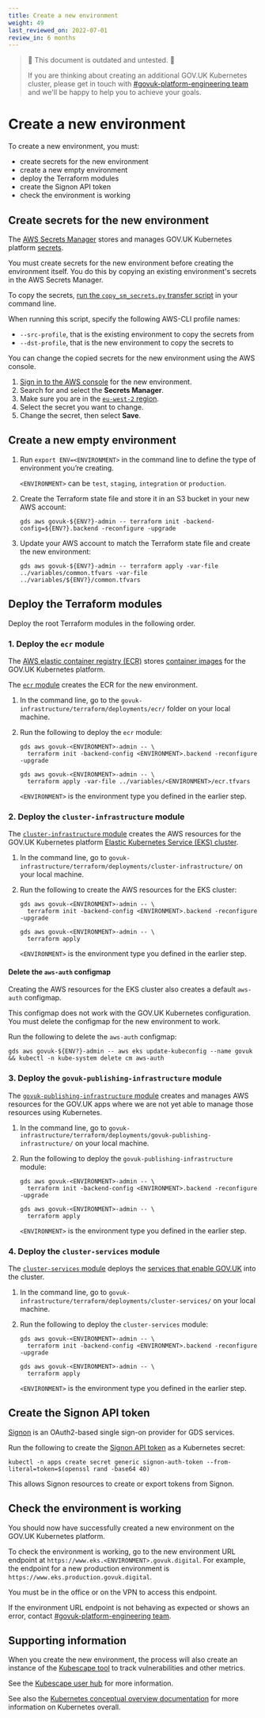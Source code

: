 ```yaml
---
title: Create a new environment
weight: 49
last_reviewed_on: 2022-07-01
review_in: 6 months
---
```


> 🚧 This document is outdated and untested. 🚧
>
> If you are thinking about creating an additional GOV.UK Kubernetes cluster, please get in touch with [#govuk-platform-engineering team] and we'll be happy to help you to achieve your goals.

# Create a new environment

To create a new environment, you must:

- create secrets for the new environment
- create a new empty environment
- deploy the Terraform modules
- create the Signon API token
- check the environment is working

## Create secrets for the new environment

The [AWS Secrets Manager](https://aws.amazon.com/secrets-manager/) stores and manages GOV.UK Kubernetes platform [secrets](https://kubernetes.io/docs/concepts/configuration/secret/).

You must create secrets for the new environment before creating the environment itself. You do this by copying an existing environment's secrets in the AWS Secrets Manager.

To copy the secrets, [run the `copy_sm_secrets.py` transfer script](https://gist.github.com/theseanything/1bb8add0077d3a2f5d979c12c6b9f140) in your command line.

When running this script, specify the following AWS-CLI profile names:

- `--src-profile`, that is the existing environment to copy the secrets from
- `--dst-profile`, that is the new environment to copy the secrets to

You can change the copied secrets for the new environment using the AWS console.

1. [Sign in to the AWS console](https://console.aws.amazon.com/) for the new environment.
1. Search for and select the __Secrets Manager__.
1. Make sure you are in the [`eu-west-2` region](https://docs.aws.amazon.com/AWSEC2/latest/UserGuide/using-regions-availability-zones.html).
1. Select the secret you want to change.
1. Change the secret, then select __Save__.

## Create a new empty environment

1. Run `export ENV=<ENVIRONMENT>` in the command line to define the type of environment you’re creating.

    `<ENVIRONMENT>` can be `test`, `staging`, `integration` or `production`.

1. Create the Terraform state file and store it in an S3 bucket in your new AWS account:

    ```
    gds aws govuk-${ENV?}-admin -- terraform init -backend-config=${ENV?}.backend -reconfigure -upgrade
    ```

1. Update your AWS account to match the Terraform state file and create the new environment:

    ```
    gds aws govuk-${ENV?}-admin -- terraform apply -var-file ../variables/common.tfvars -var-file ../variables/${ENV?}/common.tfvars
    ```

## Deploy the Terraform modules

Deploy the root Terraform modules in the following order.

### 1. Deploy the `ecr` module

The [AWS elastic container registry (ECR)](https://docs.aws.amazon.com/AmazonECR/latest/userguide/what-is-ecr.html) stores [container images](https://kubernetes.io/docs/concepts/containers/images/) for the GOV.UK Kubernetes platform.

The [`ecr` module](https://github.com/alphagov/govuk-infrastructure/tree/main/terraform/deployments/ecr) creates the ECR for the new environment.

1. In the command line, go to the `govuk-infrastructure/terraform/deployments/ecr/` folder on your local machine.

1. Run the following to deploy the `ecr` module:

    ```
    gds aws govuk-<ENVIRONMENT>-admin -- \
      terraform init -backend-config <ENVIRONMENT>.backend -reconfigure -upgrade

    gds aws govuk-<ENVIRONMENT>-admin -- \
      terraform apply -var-file ../variables/<ENVIRONMENT>/ecr.tfvars
    ```
    `<ENVIRONMENT>` is the environment type you defined in the earlier step.

### 2. Deploy the `cluster-infrastructure` module

The [`cluster-infrastructure` module](https://github.com/alphagov/govuk-infrastructure/tree/main/terraform/deployments/cluster-infrastructure) creates the AWS resources for the GOV.UK Kubernetes platform [Elastic Kubernetes Service (EKS) cluster](https://kubernetes.io/docs/concepts/overview/components/).

1. In the command line, go to `govuk-infrastructure/terraform/deployments/cluster-infrastructure/` on your local machine.

1. Run the following to create the AWS resources for the EKS cluster:

    ```
    gds aws govuk-<ENVIRONMENT>-admin -- \
      terraform init -backend-config <ENVIRONMENT>.backend -reconfigure -upgrade

    gds aws govuk-<ENVIRONMENT>-admin -- \
      terraform apply
    ```
    `<ENVIRONMENT>` is the environment type you defined in the earlier step.

#### Delete the `aws-auth` configmap

Creating the AWS resources for the EKS cluster also creates a default `aws-auth` configmap.

This configmap does not work with the GOV.UK Kubernetes configuration. You must delete the configmap for the new environment to work.

Run the following to delete the `aws-auth` configmap:

```
gds aws govuk-${ENV?}-admin -- aws eks update-kubeconfig --name govuk && kubectl -n kube-system delete cm aws-auth
```

### 3. Deploy the `govuk-publishing-infrastructure` module

The [`govuk-publishing-infrastructure` module](https://github.com/alphagov/govuk-infrastructure/tree/main/terraform/deployments/govuk-publishing-infrastructure) creates and manages AWS resources for the GOV.UK apps where we are not yet able to manage those resources using Kubernetes.

1. In the command line, go to `govuk-infrastructure/terraform/deployments/govuk-publishing-infrastructure/` on your local machine.

1. Run the following to deploy the `govuk-publishing-infrastructure` module:

    ```
    gds aws govuk-<ENVIRONMENT>-admin -- \
      terraform init -backend-config <ENVIRONMENT>.backend -reconfigure -upgrade

    gds aws govuk-<ENVIRONMENT>-admin -- \
      terraform apply
    ```
    `<ENVIRONMENT>` is the environment type you defined in the earlier step.

### 4. Deploy the `cluster-services` module

The [`cluster-services` module](https://github.com/alphagov/govuk-infrastructure/blob/main/terraform/deployments/cluster-services) deploys the [services that enable GOV.UK](https://github.com/alphagov/govuk-infrastructure/tree/main/terraform/deployments/cluster-services) into the cluster.

1. In the command line, go to `govuk-infrastructure/terraform/deployments/cluster-services/` on your local machine.

1. Run the following to deploy the `cluster-services` module:

    ```
    gds aws govuk-<ENVIRONMENT>-admin -- \
      terraform init -backend-config <ENVIRONMENT>.backend -reconfigure -upgrade

    gds aws govuk-<ENVIRONMENT>-admin -- \
      terraform apply
    ```
    `<ENVIRONMENT>` is the environment type you defined in the earlier step.

## Create the Signon API token

[Signon](https://github.com/alphagov/signon) is an OAuth2-based single sign-on provider for GDS services.

Run the following to create the [Signon API token](https://github.com/alphagov/govuk-infrastructure/blob/main/docs/signon-secrets.md) as a Kubernetes secret:

```
kubectl -n apps create secret generic signon-auth-token --from-literal=token=$(openssl rand -base64 40)
```

This allows Signon resources to create or export tokens from Signon.

## Check the environment is working

You should now have successfully created a new environment on the GOV.UK Kubernetes platform.

To check the environment is working, go to the new environment URL endpoint at `https://www.eks.<ENVIRONMENT>.govuk.digital`. For example, the endpoint for a new production environment is `https://www.eks.production.govuk.digital`.

You must be in the office or on the VPN to access this endpoint.

If the environment URL endpoint is not behaving as expected or shows an error, contact [#govuk-platform-engineering team].

## Supporting information

When you create the new environment, the process will also create an instance of the [Kubescape tool](https://github.com/armosec/kubescape) to track vulnerabilities and other metrics.

See the [Kubescape user hub](https://hub.armosec.io/docs/welcome-to-kubescape-user-hub) for more information.

See also the [Kubernetes conceptual overview documentation](https://kubernetes.io/docs/concepts/overview/what-is-kubernetes/) for more information on Kubernetes overall.

[#govuk-platform-engineering team]: /contact-platform-engineering-team.html
